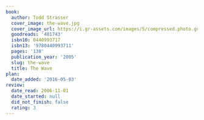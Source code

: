 ```yaml
---
book:
  author: Todd Strasser
  cover_image: the-wave.jpg
  cover_image_url: https://i.gr-assets.com/images/S/compressed.photo.goodreads.com/books/1320402950l/481743._SY160_.jpg
  goodreads: '481743'
  isbn10: 0440993717
  isbn13: '9780440993711'
  pages: '138'
  publication_year: '2005'
  slug: the-wave
  title: The Wave
plan:
  date_added: '2016-05-03'
review:
  date_read: 2006-11-01
  date_started: null
  did_not_finish: false
  rating: 3
---
```

